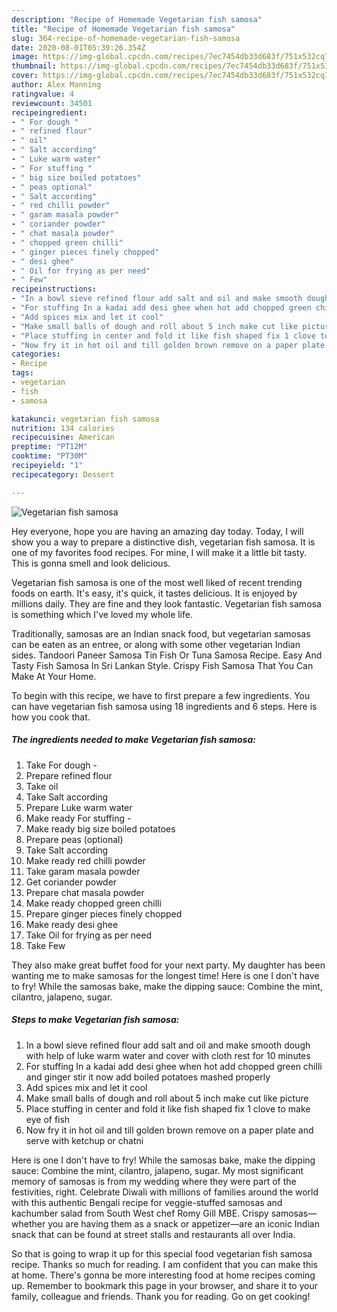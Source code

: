 ```yaml
---
description: "Recipe of Homemade Vegetarian fish samosa"
title: "Recipe of Homemade Vegetarian fish samosa"
slug: 364-recipe-of-homemade-vegetarian-fish-samosa
date: 2020-08-01T05:39:26.354Z
image: https://img-global.cpcdn.com/recipes/7ec7454db33d683f/751x532cq70/vegetarian-fish-samosa-recipe-main-photo.jpg
thumbnail: https://img-global.cpcdn.com/recipes/7ec7454db33d683f/751x532cq70/vegetarian-fish-samosa-recipe-main-photo.jpg
cover: https://img-global.cpcdn.com/recipes/7ec7454db33d683f/751x532cq70/vegetarian-fish-samosa-recipe-main-photo.jpg
author: Alex Manning
ratingvalue: 4
reviewcount: 34501
recipeingredient:
- " For dough "
- " refined flour"
- " oil"
- " Salt according"
- " Luke warm water"
- " For stuffing "
- " big size boiled potatoes"
- " peas optional"
- " Salt according"
- " red chilli powder"
- " garam masala powder"
- " coriander powder"
- " chat masala powder"
- " chopped green chilli"
- " ginger pieces finely chopped"
- " desi ghee"
- " Oil for frying as per need"
- " Few"
recipeinstructions:
- "In a bowl sieve refined flour add salt and oil and make smooth dough with help of luke warm water and cover with cloth rest for 10 minutes"
- "For stuffing In a kadai add desi ghee when hot add chopped green chilli and ginger stir it now add boiled potatoes mashed properly"
- "Add spices mix and let it cool"
- "Make small balls of dough and roll about 5 inch make cut like picture"
- "Place stuffing in center and fold it like fish shaped fix 1 clove to make eye of fish"
- "Now fry it in hot oil and till golden brown remove on a paper plate and serve with ketchup or chatni"
categories:
- Recipe
tags:
- vegetarian
- fish
- samosa

katakunci: vegetarian fish samosa 
nutrition: 134 calories
recipecuisine: American
preptime: "PT12M"
cooktime: "PT30M"
recipeyield: "1"
recipecategory: Dessert

---
```



![Vegetarian fish samosa](https://img-global.cpcdn.com/recipes/7ec7454db33d683f/751x532cq70/vegetarian-fish-samosa-recipe-main-photo.jpg)

Hey everyone, hope you are having an amazing day today. Today, I will show you a way to prepare a distinctive dish, vegetarian fish samosa. It is one of my favorites food recipes. For mine, I will make it a little bit tasty. This is gonna smell and look delicious.

Vegetarian fish samosa is one of the most well liked of recent trending foods on earth. It's easy, it's quick, it tastes delicious. It is enjoyed by millions daily. They are fine and they look fantastic. Vegetarian fish samosa is something which I've loved my whole life.

Traditionally, samosas are an Indian snack food, but vegetarian samosas can be eaten as an entree, or along with some other vegetarian Indian sides. Tandoori Paneer Samosa Tin Fish Or Tuna Samosa Recipe. Easy And Tasty Fish Samosa In Sri Lankan Style. Crispy Fish Samosa That You Can Make At Your Home.


To begin with this recipe, we have to first prepare a few ingredients. You can have vegetarian fish samosa using 18 ingredients and 6 steps. Here is how you cook that.

<!--inarticleads1-->

##### The ingredients needed to make Vegetarian fish samosa:

1. Take  For dough -
1. Prepare  refined flour
1. Take  oil
1. Take  Salt according
1. Prepare  Luke warm water
1. Make ready  For stuffing -
1. Make ready  big size boiled potatoes
1. Prepare  peas (optional)
1. Take  Salt according
1. Make ready  red chilli powder
1. Take  garam masala powder
1. Get  coriander powder
1. Prepare  chat masala powder
1. Make ready  chopped green chilli
1. Prepare  ginger pieces finely chopped
1. Make ready  desi ghee
1. Take  Oil for frying as per need
1. Take  Few


They also make great buffet food for your next party. My daughter has been wanting me to make samosas for the longest time! Here is one I don&#39;t have to fry! While the samosas bake, make the dipping sauce: Combine the mint, cilantro, jalapeno, sugar. 

<!--inarticleads2-->

##### Steps to make Vegetarian fish samosa:

1. In a bowl sieve refined flour add salt and oil and make smooth dough with help of luke warm water and cover with cloth rest for 10 minutes
1. For stuffing In a kadai add desi ghee when hot add chopped green chilli and ginger stir it now add boiled potatoes mashed properly
1. Add spices mix and let it cool
1. Make small balls of dough and roll about 5 inch make cut like picture
1. Place stuffing in center and fold it like fish shaped fix 1 clove to make eye of fish
1. Now fry it in hot oil and till golden brown remove on a paper plate and serve with ketchup or chatni


Here is one I don&#39;t have to fry! While the samosas bake, make the dipping sauce: Combine the mint, cilantro, jalapeno, sugar. My most significant memory of samosas is from my wedding where they were part of the festivities, right. Celebrate Diwali with millions of families around the world with this authentic Bengali recipe for veggie-stuffed samosas and kachumber salad from South West chef Romy Gill MBE. Crispy samosas—whether you are having them as a snack or appetizer—are an iconic Indian snack that can be found at street stalls and restaurants all over India. 

So that is going to wrap it up for this special food vegetarian fish samosa recipe. Thanks so much for reading. I am confident that you can make this at home. There's gonna be more interesting food at home recipes coming up. Remember to bookmark this page in your browser, and share it to your family, colleague and friends. Thank you for reading. Go on get cooking!
